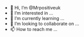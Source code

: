 - 👋 Hi, I’m @Mrpositiveuk
- 👀 I’m interested in ...
- 🌱 I’m currently learning ...
- 💞️ I’m looking to collaborate on ...
- 📫 How to reach me ...

<!---
Mrpositiveuk/Mrpositiveuk is a ✨ special ✨ repository because its `README.md` (this file) appears on your GitHub profile.
You can click the Preview link to take a look at your changes.
--->
